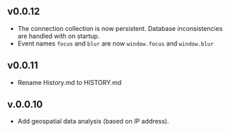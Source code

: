 ## v0.0.12

* The connection collection is now persistent. Database inconsistencies are handled with on startup.
* Event names `focus` and `blur` are now `window.focus` and `window.blur`

## v0.0.11

* Rename History.md to HISTORY.md

## v.0.0.10

* Add geospatial data analysis (based on IP address).